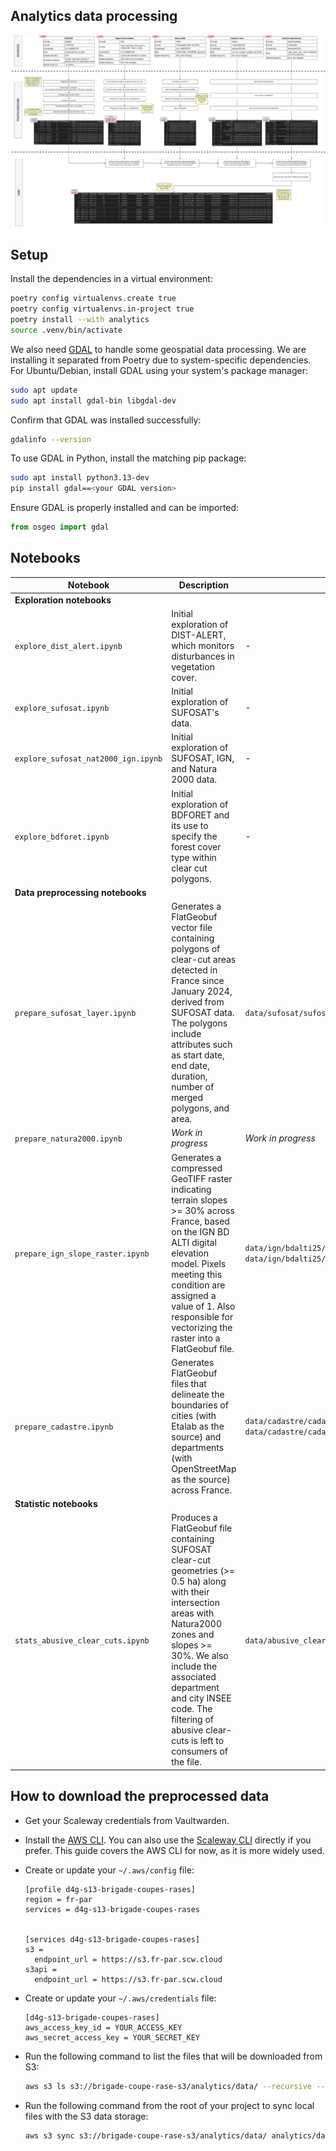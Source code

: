 ## Analytics data processing

![](./diagram/Analytics%20Brigade%20Coupes%20Rases.drawio.png)

## Setup

Install the dependencies in a virtual environment:

```bash
poetry config virtualenvs.create true
poetry config virtualenvs.in-project true
poetry install --with analytics
source .venv/bin/activate
```

We also need [GDAL](https://gdal.org/en/stable/) to handle some geospatial data processing.
We are installing it separated from Poetry due to system-specific dependencies.
For Ubuntu/Debian, install GDAL using your system's package manager:

```bash
sudo apt update
sudo apt install gdal-bin libgdal-dev
```

Confirm that GDAL was installed successfully:

```bash
gdalinfo --version
```

To use GDAL in Python, install the matching pip package:

```bash
sudo apt install python3.13-dev
pip install gdal==<your GDAL version>
```

Ensure GDAL is properly installed and can be imported:

```python
from osgeo import gdal
```

## Notebooks

| Notebook                            | Description                                                                                                                                                                                                                                                                                      | Output file                                                                                  |
|-------------------------------------|--------------------------------------------------------------------------------------------------------------------------------------------------------------------------------------------------------------------------------------------------------------------------------------------------| -------------------------------------------------------------------------------------------- |
| **Exploration notebooks**           |                                                                                                                                                                                                                                                                                                  |                                                                                              |
| `explore_dist_alert.ipynb`          | Initial exploration of DIST-ALERT, which monitors disturbances in vegetation cover.                                                                                                                                                                                                              | -                                                                                            |
| `explore_sufosat.ipynb`             | Initial exploration of SUFOSAT's data.                                                                                                                                                                                                                                                           | -                                                                                            |
| `explore_sufosat_nat2000_ign.ipynb` | Initial exploration of SUFOSAT, IGN, and Natura 2000 data.                                                                                                                                                                                                                                       | -                                                                                            |
| `explore_bdforet.ipynb`             | Initial exploration of BDFORET and its use to specify the forest cover type within clear cut polygons.                                                                                                                                                                                           | -                                                                                            |
| **Data preprocessing notebooks**    |                                                                                                                                                                                                                                                                                                  |                                                                                              |
| `prepare_sufosat_layer.ipynb`       | Generates a FlatGeobuf vector file containing polygons of clear-cut areas detected in France since January 2024, derived from SUFOSAT data. The polygons include attributes such as start date, end date, duration, number of merged polygons, and area.                                         | `data/sufosat/sufosat_clear_cuts_2024.fgb`                                                   |
| `prepare_natura2000.ipynb`          | _Work in progress_                                                                                                                                                                                                                                                                               | _Work in progress_                                                                           |
| `prepare_ign_slope_raster.ipynb`    | Generates a compressed GeoTIFF raster indicating terrain slopes >= 30% across France, based on the IGN BD ALTI digital elevation model. Pixels meeting this condition are assigned a value of 1. Also responsible for vectorizing the raster into a FlatGeobuf file.                             | `data/ign/bdalti25/slope_gte_30.tif`, `data/ign/bdalti25/slope_gte_30.fgb`                   |
| `prepare_cadastre.ipynb`            | Generates FlatGeobuf files that delineate the boundaries of cities (with Etalab as the source) and departments (with OpenStreetMap as the source) across France.                                                                                                                                 | `data/cadastre/cadastre_france_cities.fgb` , `data/cadastre/cadastre_france_departments.fgb` |
| **Statistic notebooks**             |                                                                                                                                                                                                                                                                                                  |                                                                                              |
| `stats_abusive_clear_cuts.ipynb`    | Produces a FlatGeobuf file containing SUFOSAT clear-cut geometries (>= 0.5 ha) along with their intersection areas with Natura2000 zones and slopes >= 30%. We also include the associated department and city INSEE code. The filtering of abusive clear-cuts is left to consumers of the file. | `data/abusive_clear_cuts/abusive_clear_cuts_2024.fgb`                                        |

## How to download the preprocessed data

- Get your Scaleway credentials from Vaultwarden.

- Install the [AWS CLI](https://docs.aws.amazon.com/cli/latest/userguide/getting-started-install.html#getting-started-install-instructions).
  You can also use the [Scaleway CLI](https://www.scaleway.com/en/cli/) directly if you prefer.
  This guide covers the AWS CLI for now, as it is more widely used.

- Create or update your `~/.aws/config` file:

  ```
  [profile d4g-s13-brigade-coupes-rases]
  region = fr-par
  services = d4g-s13-brigade-coupes-rases


  [services d4g-s13-brigade-coupes-rases]
  s3 =
    endpoint_url = https://s3.fr-par.scw.cloud
  s3api =
    endpoint_url = https://s3.fr-par.scw.cloud
  ```

- Create or update your `~/.aws/credentials` file:

  ```
  [d4g-s13-brigade-coupes-rases]
  aws_access_key_id = YOUR_ACCESS_KEY
  aws_secret_access_key = YOUR_SECRET_KEY
  ```

- Run the following command to list the files that will be downloaded from S3:

  ```bash
  aws s3 ls s3://brigade-coupe-rase-s3/analytics/data/ --recursive --profile d4g-s13-brigade-coupes-rases
  ```

- Run the following command from the root of your project to sync local files with the S3 data storage:

  ```bash
  aws s3 sync s3://brigade-coupe-rase-s3/analytics/data/ analytics/data/ --exact-timestamps --profile d4g-s13-brigade-coupes-rases
  ```
